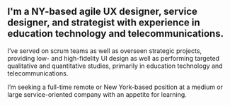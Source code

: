 <h2>I'm a NY-based agile UX designer, service designer, and strategist with experience in education technology and telecommunications.</h2>

I’ve served on scrum teams as well as overseen strategic projects, providing low- and high-fidelity UI design as well as performing targeted qualitative and quantitative studies, primarily in education technology and telecommunications.

I’m seeking a full-time remote or New York-based position at a medium or large service-oriented company with an appetite for learning.
